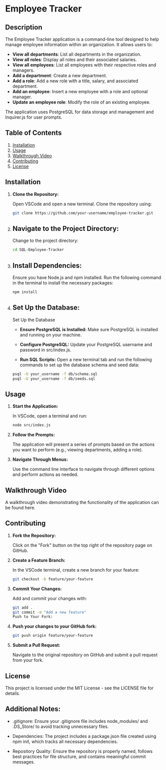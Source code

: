 # Employee Tracker

## Description

The Employee Tracker application is a command-line tool designed to help manage employee information within an organization. It allows users to:

- **View all departments**: List all departments in the organization.
- **View all roles**: Display all roles and their associated salaries.
- **View all employees**: List all employees with their respective roles and managers.
- **Add a department**: Create a new department.
- **Add a role**: Add a new role with a title, salary, and associated department.
- **Add an employee**: Insert a new employee with a role and optional manager.
- **Update an employee role**: Modify the role of an existing employee.

The application uses PostgreSQL for data storage and management and Inquirer.js for user prompts.

## Table of Contents

1. [Installation](#installation)
2. [Usage](#usage)
3. [Walkthrough Video](#walkthrough-video)
4. [Contributing](#contributing)
5. [License](#license)

## Installation

1. **Clone the Repository:**

   Open VSCode and open a new terminal. Clone the repository using:

   ```bash
   git clone https://github.com/your-username/employee-tracker.git

2. ## **Navigate to the Project Directory:**

    Change to the project directory:

    ```bash
    cd SQL-Employee-Tracker
    ```

3. ## **Install Dependencies:**

    Ensure you have Node.js and npm installed. Run the following command in the terminal to install the necessary packages:

    ```bash
    npm install
    ```

4. ## **Set Up the Database:**

    Set Up the Database

    - **Ensure PostgreSQL is Installed:** Make sure PostgreSQL is installed and running on your machine.

    - **Configure PostgreSQL:** Update your PostgreSQL username and password in src/index.js.

    - **Run SQL Scripts:** Open a new terminal tab and run the following commands to set up the database schema and seed data:

    ```bash
    psql -U your_username -f db/schema.sql
    psql -U your_username -f db/seeds.sql

## Usage

1. **Start the Application:**

    In VSCode, open a terminal and run:

    ``` bash
    node src/index.js

2. **Follow the Prompts:**

    The application will present a series of prompts based on the actions you want to perform (e.g., viewing departments, adding a role).

3. **Navigate Through Menus:**

    Use the command line interface to navigate through different options and perform actions as needed.


## **Walkthrough Video**

A walkthrough video demonstrating the functionality of the application can be found here.

## **Contributing**

1. **Fork the Repository:**

    Click on the "Fork" button on the top right of the repository page on GitHub.

2. **Create a Feature Branch:**

    In the VSCode terminal, create a new branch for your feature:

    ```bash
    git checkout -b feature/your-feature

3. **Commit Your Changes:**

    Add and commit your changes with:

    ```bash
    git add .
    git commit -m "Add a new feature"
    Push to Your Fork:

4. **Push your changes to your GitHub fork:**

    ```bash
    git push origin feature/your-feature

5. **Submit a Pull Request:**

    Navigate to the original repository on GitHub and submit a pull request from your fork.

## **License**

This project is licensed under the MIT License - see the LICENSE file for details.

## **Additional Notes:**

- .gitignore: Ensure your .gitignore file includes node_modules/ and .DS_Store/ to avoid tracking unnecessary files.

- Dependencies: The project includes a package.json file created using npm init, which tracks all necessary dependencies.

- Repository Quality: Ensure the repository is properly named, follows best practices for file structure, and contains meaningful commit messages.

